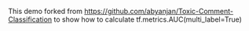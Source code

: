 This demo forked from https://github.com/abyanjan/Toxic-Comment-Classification to show how to calculate tf.metrics.AUC(multi_label=True)